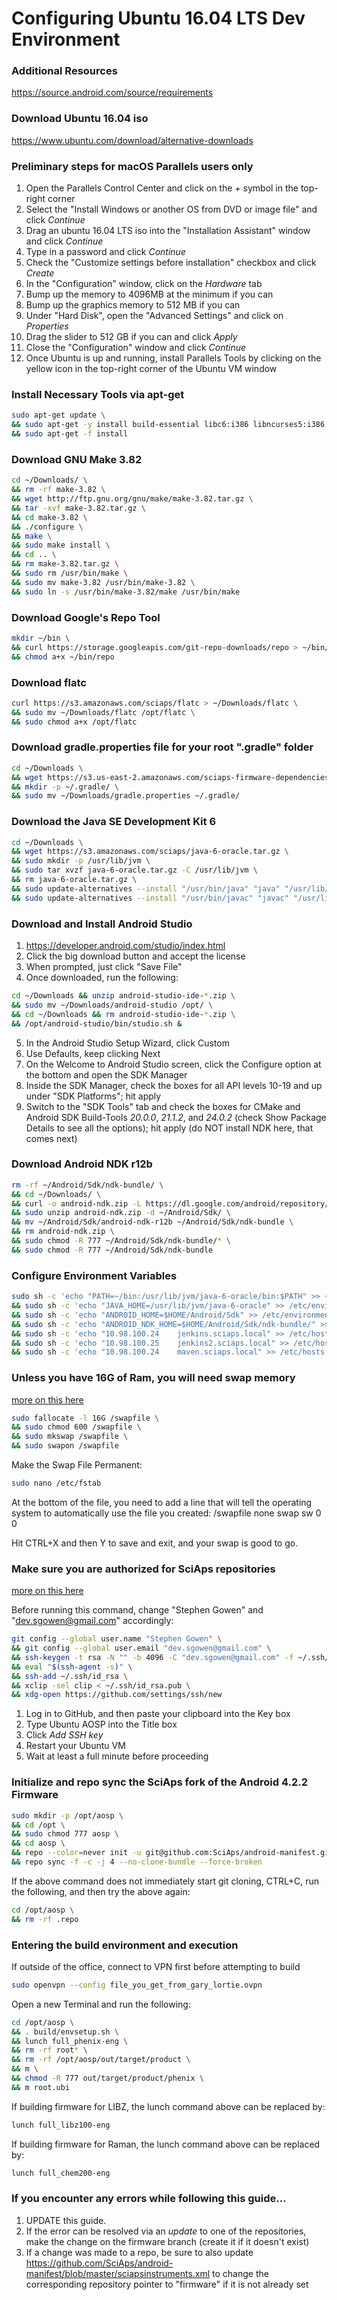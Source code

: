 # Configuring Ubuntu 16.04 LTS Dev Environment

### Additional Resources
https://source.android.com/source/requirements

### Download Ubuntu 16.04 iso
https://www.ubuntu.com/download/alternative-downloads

### Preliminary steps for macOS Parallels users only
1. Open the Parallels Control Center and click on the *+* symbol in the top-right corner
2. Select the "Install Windows or another OS from DVD or image file" and click *Continue*
3. Drag an ubuntu 16.04 LTS iso into the "Installation Assistant" window and click *Continue*
4. Type in a password and click *Continue*
5. Check the "Customize settings before installation" checkbox and click *Create*
6. In the "Configuration" window, click on the *Hardware* tab
7. Bump up the memory to 4096MB at the minimum if you can
8. Bump up the graphics memory to 512 MB if you can
9. Under "Hard Disk", open the "Advanced Settings" and click on *Properties*
10. Drag the slider to 512 GB if you can and click *Apply*
11. Close the "Configuration" window and click *Continue*
12. Once Ubuntu is up and running, install Parallels Tools by clicking on the yellow icon in the top-right corner of the Ubuntu VM window

### Install Necessary Tools via apt-get
```bash
sudo apt-get update \
&& sudo apt-get -y install build-essential libc6:i386 libncurses5:i386 libstdc++6:i386 lib32z1 libbz2-1.0:i386 git-core gnupg flex bison gperf zip curl zlib1g-dev gcc-multilib g++-multilib libc6-dev-i386 lib32ncurses5-dev x11proto-core-dev libx11-dev lib32z-dev ccache libgl1-mesa-dev libxml2-utils xsltproc unzip libswitch-perl default-jre u-boot-tools mtd-utils lzop xorg-dev libopenal-dev libglew-dev libalut-dev xclip python ruby-dev openvpn \
&& sudo apt-get -f install
```

### Download GNU Make 3.82
```bash
cd ~/Downloads/ \
&& rm -rf make-3.82 \
&& wget http://ftp.gnu.org/gnu/make/make-3.82.tar.gz \
&& tar -xvf make-3.82.tar.gz \
&& cd make-3.82 \
&& ./configure \
&& make \
&& sudo make install \
&& cd .. \
&& rm make-3.82.tar.gz \
&& sudo rm /usr/bin/make \
&& sudo mv make-3.82 /usr/bin/make-3.82 \
&& sudo ln -s /usr/bin/make-3.82/make /usr/bin/make
```

### Download Google's Repo Tool
```bash
mkdir ~/bin \
&& curl https://storage.googleapis.com/git-repo-downloads/repo > ~/bin/repo \
&& chmod a+x ~/bin/repo
```

### Download flatc
```bash
curl https://s3.amazonaws.com/sciaps/flatc > ~/Downloads/flatc \
&& sudo mv ~/Downloads/flatc /opt/flatc \
&& sudo chmod a+x /opt/flatc
```

### Download gradle.properties file for your root ".gradle" folder
```bash
cd ~/Downloads \
&& wget https://s3.us-east-2.amazonaws.com/sciaps-firmware-dependencies/gradle.properties \
&& mkdir -p ~/.gradle/ \
&& sudo mv ~/Downloads/gradle.properties ~/.gradle/
```

### Download the Java SE Development Kit 6
```bash
cd ~/Downloads \
&& wget https://s3.amazonaws.com/sciaps/java-6-oracle.tar.gz \
&& sudo mkdir -p /usr/lib/jvm \
&& sudo tar xvzf java-6-oracle.tar.gz -C /usr/lib/jvm \
&& rm java-6-oracle.tar.gz \
&& sudo update-alternatives --install "/usr/bin/java" "java" "/usr/lib/jvm/java-6-oracle/bin/java" 1337 \
&& sudo update-alternatives --install "/usr/bin/javac" "javac" "/usr/lib/jvm/java-6-oracle/bin/javac" 1337
```

### Download and Install Android Studio
1. https://developer.android.com/studio/index.html
2. Click the big download button and accept the license
3. When prompted, just click "Save File"
4. Once downloaded, run the following: 
```bash
cd ~/Downloads && unzip android-studio-ide-*.zip \
&& sudo mv ~/Downloads/android-studio /opt/ \
&& cd ~/Downloads && rm android-studio-ide-*.zip \
&& /opt/android-studio/bin/studio.sh &
```
5. In the Android Studio Setup Wizard, click Custom
6. Use Defaults, keep clicking Next
7. On the Welcome to Android Studio screen, click the Configure option at the bottom and open the SDK Manager
8. Inside the SDK Manager, check the boxes for all API levels 10-19 and up under "SDK Platforms"; hit apply
9. Switch to the "SDK Tools" tab and check the boxes for CMake and Android SDK Build-Tools *20.0.0*, *21.1.2*, and *24.0.2* (check Show Package Details to see all the options); hit apply (do NOT install NDK here, that comes next)

### Download Android NDK r12b
```bash
rm -rf ~/Android/Sdk/ndk-bundle/ \
&& cd ~/Downloads/ \
&& curl -o android-ndk.zip -L https://dl.google.com/android/repository/android-ndk-r12b-linux-x86_64.zip \
&& sudo unzip android-ndk.zip -d ~/Android/Sdk/ \
&& mv ~/Android/Sdk/android-ndk-r12b ~/Android/Sdk/ndk-bundle \
&& rm android-ndk.zip \
&& sudo chmod -R 777 ~/Android/Sdk/ndk-bundle/* \
&& sudo chmod -R 777 ~/Android/Sdk/ndk-bundle
```

### Configure Environment Variables
```bash
sudo sh -c 'echo "PATH=~/bin:/usr/lib/jvm/java-6-oracle/bin:$PATH" >> ~/.profile' \
&& sudo sh -c 'echo "JAVA_HOME=/usr/lib/jvm/java-6-oracle" >> /etc/environment' \
&& sudo sh -c 'echo "ANDROID_HOME=$HOME/Android/Sdk" >> /etc/environment' \
&& sudo sh -c 'echo "ANDROID_NDK_HOME=$HOME/Android/Sdk/ndk-bundle/" >> /etc/environment' \
&& sudo sh -c 'echo "10.98.100.24    jenkins.sciaps.local" >> /etc/hosts' \
&& sudo sh -c 'echo "10.98.100.25    jenkins2.sciaps.local" >> /etc/hosts' \
&& sudo sh -c 'echo "10.98.100.24    maven.sciaps.local" >> /etc/hosts'
```

### Unless you have 16G of Ram, you will need swap memory
[more on this here](https://www.digitalocean.com/community/tutorials/how-to-add-swap-on-ubuntu-14-04)
```bash
sudo fallocate -l 16G /swapfile \
&& sudo chmod 600 /swapfile \
&& sudo mkswap /swapfile \
&& sudo swapon /swapfile
```

Make the Swap File Permanent:
```bash
sudo nano /etc/fstab
```

At the bottom of the file, you need to add a line that will tell the operating system to automatically use the file you created:
/swapfile   none    swap    sw    0   0

Hit CTRL+X and then Y to save and exit, and your swap is good to go.

### Make sure you are authorized for SciAps repositories
[more on this here](https://help.github.com/articles/generating-a-new-ssh-key-and-adding-it-to-the-ssh-agent/#platform-linux)

Before running this command, change "Stephen Gowen" and "dev.sgowen@gmail.com" accordingly:
```bash
git config --global user.name "Stephen Gowen" \
&& git config --global user.email "dev.sgowen@gmail.com" \
&& ssh-keygen -t rsa -N "" -b 4096 -C "dev.sgowen@gmail.com" -f ~/.ssh/id_rsa \
&& eval "$(ssh-agent -s)" \
&& ssh-add ~/.ssh/id_rsa \
&& xclip -sel clip < ~/.ssh/id_rsa.pub \
&& xdg-open https://github.com/settings/ssh/new
```

1. Log in to GitHub, and then paste your clipboard into the Key box
2. Type Ubuntu AOSP into the Title box
3. Click *Add SSH key*
4. Restart your Ubuntu VM
5. Wait at least a full minute before proceeding

### Initialize and repo sync the SciAps fork of the Android 4.2.2 Firmware
```bash
sudo mkdir -p /opt/aosp \
&& cd /opt \
&& sudo chmod 777 aosp \
&& cd aosp \
&& repo --color=never init -u git@github.com:SciAps/android-manifest.git \
&& repo sync -f -c -j 4 --no-clone-bundle --force-broken
```

If the above command does not immediately start git cloning, CTRL+C, run the following, and then try the above again:
```bash
cd /opt/aosp \
&& rm -rf .repo
```

### Entering the build environment and execution
If outside of the office, connect to VPN first before attempting to build
```bash
sudo openvpn --config file_you_get_from_gary_lortie.ovpn
```
Open a new Terminal and run the following:
```bash
cd /opt/aosp \
&& . build/envsetup.sh \
&& lunch full_phenix-eng \
&& rm -rf root* \
&& rm -rf /opt/aosp/out/target/product \
&& m \
&& chmod -R 777 out/target/product/phenix \
&& m root.ubi
```
If building firmware for LIBZ, the lunch command above can be replaced by:
```bash
lunch full_libz100-eng
```
If building firmware for Raman, the lunch command above can be replaced by:
```bash
lunch full_chem200-eng
```

### If you encounter any errors while following this guide...

1. UPDATE this guide.
2. If the error can be resolved via an *update* to one of the repositories, make the change on the firmware branch (create it if it doesn't exist) 
3. If a change was made to a repo, be sure to also update https://github.com/SciAps/android-manifest/blob/master/sciapsinstruments.xml to change the corresponding repository pointer to "firmware" if it is not already set
